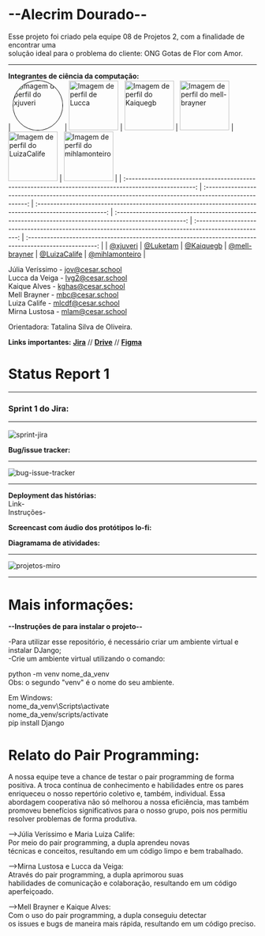 # --Alecrim Dourado--

Esse projeto foi criado pela equipe 08 de Projetos 2, com a finalidade de encontrar uma<br>
solução ideal para o problema do cliente: ONG Gotas de Flor com Amor.<hr>
**Integrantes de ciência da computação:**<br/>
| <img src="https://github.com/xjuveri.png" alt="Imagem de perfil do xjuveri" style="border-radius: 50%; border: 1px solid #000; width: 100px; height: 100px;"> | <img src="https://github.com/Luketam.png" alt="Imagem de perfil de Lucca" width="100" height="100"> | <img src="https://github.com/Kaiquegb.png" alt="Imagem de perfil do Kaiquegb" width="100" height="100"> | <img src="https://github.com/mell-brayner.png" alt="Imagem de perfil do mell-brayner" width="100" height="100"> | <img src="https://github.com/LuizaCalife.png" alt="Imagem de perfil do LuizaCalife" width="100" height="100"> | <img src="https://github.com/mihlamonteiro.png" alt="Imagem de perfil do mihlamonteiro" width="100" height="100"> |
| :----------------------------------------------------------------------------------------------------: | :----------------------------------------------------------------------------------------------------: | :----------------------------------------------------------------------------------------------------: | :----------------------------------------------------------------------------------------------------: | :----------------------------------------------------------------------------------------------------: | :----------------------------------------------------------------------------------------------------: |
| [@xjuveri](https://github.com/xjuveri) | [@Luketam](https://github.com/Luketam) | [@Kaiquegb](https://https://github.com/Kaiquegb)                                      | [@mell-brayner](https://https://github.com/mell-brayner)  | [@LuizaCalife](https://github.com/LuizaCalife)                                                              | [@mihlamonteiro](https://github.com/mihlamonteiro)                                                              |


Júlia Veríssimo - jov@cesar.school <br/>
Lucca da Veiga - lvg2@cesar.school <br/>
Kaique Alves - kghas@cesar.school <br/>
Mell Brayner - mbc@cesar.school <br/>
Luiza Calife - mlcdf@cesar.school <br/>
Mirna Lustosa - mlam@cesar.school <br/>
  
Orientadora: Tatalina Silva de Oliveira.


**Links importantes:**
[**Jira**](https://nossojogo.atlassian.net/jira/software/projects/PROJ/boards/8) // [**Drive**](https://drive.google.com/drive/folders/1S0-wo88DWXzwQU5mceZAUBgelLNORQKG?usp=drive_link) // [**Figma**](https://www.figma.com/file/S9yj7GBhU3tigM3MrX8L7V/Untitled?type=design&node-id=0-1&mode=design&t=vkiNCcxdBzMPodUR-0) <br/>

# Status Report 1
<hr>

### Sprint 1 do Jira: <hr>
![sprint-jira](https://github.com/xjuveri/Projetos2/blob/main/Captura%20de%20Tela%20(33).png)

<b>Bug/issue tracker:</b><hr>
![bug-issue-tracker](https://github.com/xjuveri/Projetos2/blob/main/Captura%20de%20tela%202023-10-16%20200152.png)<hr>
**Deployment das histórias:**<br>
Link-<br>
Instruções-<br>

**Screencast com áudio dos protótipos lo-fi:**

**Diagramama de atividades:**<hr>
![projetos-miro](https://github.com/xjuveri/Projetos2/blob/main/diagrama_atividades.png)<hr>

# Mais informações:

**--Instruções de para instalar o projeto--**

-Para utilizar esse repositório, é necessário criar um ambiente virtual e instalar DJango;<br>
-Crie um ambiente virtual utilizando o comando:<br>

python -m venv nome_da_venv<br>
Obs: o segundo "venv" é o nome do seu ambiente.

Em Windows:<br>
nome_da_venv\Scripts\activate<br>
nome_da_venv/scripts/activate<br>
pip install Django<br>

# Relato do Pair Programming:

A nossa equipe teve a chance de testar o pair programming de forma positiva. A troca contínua de conhecimento e habilidades entre os pares enriqueceu o nosso repertório coletivo e, também, individual. Essa abordagem cooperativa não só melhorou a nossa eficiência, mas também promoveu benefícios significativos para o nosso grupo, pois nos permitiu resolver problemas de forma produtiva. <br/>

-->Júlia Veríssimo e Maria Luiza Calife:<br/>
Por meio do pair programming, a dupla  aprendeu novas<br>
técnicas e conceitos, resultando em um código limpo e bem trabalhado. <br/>

-->Mirna Lustosa e Lucca da Veiga:<br/>
Através do pair programming, a dupla aprimorou suas<br>
habilidades de comunicação e colaboração, resultando em um código aperfeiçoado. <br/>

-->Mell Brayner e Kaique Alves:<br/>
Com o uso do pair programming, a dupla conseguiu detectar<br>
os issues e bugs de maneira mais rápida, resultando em um código preciso. <br/>
